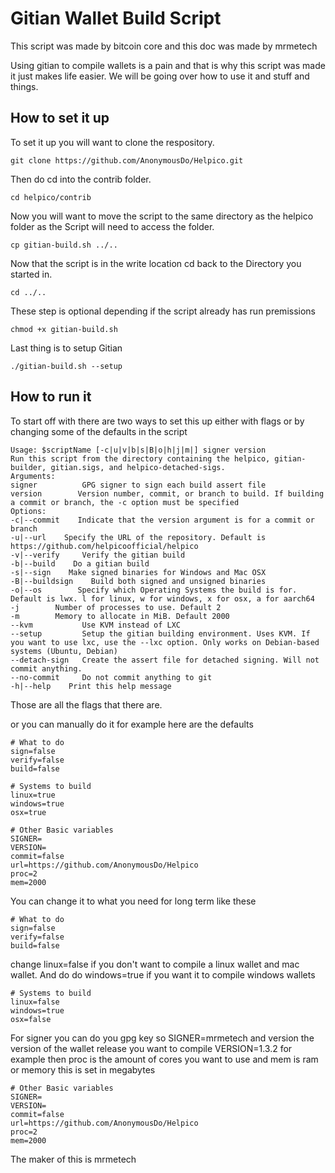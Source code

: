 Gitian Wallet Build Script
================

This script was made by bitcoin core and this doc was made by mrmetech

Using gitian to compile wallets is a pain and that is why this script was made it just makes life easier.
We will be going over how to use it and stuff and things.


How to set it up
---------------------------------

To set it up you will want to clone the respository.

	git clone https://github.com/AnonymousDo/Helpico.git
	
Then do cd into the contrib folder.

	cd helpico/contrib
	
Now you will want to move the script to the same directory as the helpico folder as the Script will need to access the folder.

	cp gitian-build.sh ../..
	
Now that the script is in the write location cd back to the Directory you started in.

	cd ../..
	
These step is optional depending if the script already has run premissions 

	chmod +x gitian-build.sh
	
Last thing is to setup Gitian

	./gitian-build.sh --setup
	
	
How to run it
---------------------------------

To start off with there are two ways to set this up either with flags or by changing some of the defaults in the script 

	Usage: $scriptName [-c|u|v|b|s|B|o|h|j|m|] signer version
	Run this script from the directory containing the helpico, gitian-builder, gitian.sigs, and helpico-detached-sigs.
	Arguments:
	signer          GPG signer to sign each build assert file
	version        Version number, commit, or branch to build. If building a commit or branch, the -c option must be specified
	Options:
	-c|--commit    Indicate that the version argument is for a commit or branch
	-u|--url    Specify the URL of the repository. Default is https://github.com/helpicoofficial/helpico
	-v|--verify     Verify the gitian build
	-b|--build    Do a gitian build
	-s|--sign    Make signed binaries for Windows and Mac OSX
	-B|--buildsign    Build both signed and unsigned binaries
	-o|--os        Specify which Operating Systems the build is for. Default is lwx. l for linux, w for windows, x for osx, a for aarch64
	-j        Number of processes to use. Default 2
	-m        Memory to allocate in MiB. Default 2000
	--kvm           Use KVM instead of LXC
	--setup         Setup the gitian building environment. Uses KVM. If you want to use lxc, use the --lxc option. Only works on Debian-based systems (Ubuntu, Debian)
	--detach-sign   Create the assert file for detached signing. Will not commit anything.
	--no-commit     Do not commit anything to git
	-h|--help    Print this help message
	
Those are all the flags that there are.

or you can manually do it for example here are the defaults

	# What to do
	sign=false
	verify=false
	build=false

	# Systems to build
	linux=true
	windows=true
	osx=true

	# Other Basic variables
	SIGNER=
	VERSION=
	commit=false
	url=https://github.com/AnonymousDo/Helpico
	proc=2
	mem=2000
	
You can change it to what you need for long term like these

	# What to do
	sign=false
	verify=false
	build=false
	
change linux=false if you don't want to compile a linux wallet and mac wallet. And do do windows=true if you want it to compile windows wallets 

	# Systems to build
	linux=false
	windows=true
	osx=false

For signer you can do you gpg key so SIGNER=mrmetech and version the version of the wallet release you want to compile VERSION=1.3.2 for 
example then proc is the amount of cores you want to use and mem is ram or memory this is set in megabytes	
	
	# Other Basic variables
	SIGNER=
	VERSION=
	commit=false
	url=https://github.com/AnonymousDo/Helpico
	proc=2
	mem=2000











The maker of this is mrmetech

